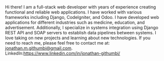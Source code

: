 
Hi there! 
I am a full-stack web developer with years of experience creating functional and reliable web applications. I have worked with various frameworks including Django, CodeIgniter, and Odoo. I have developed web applications for different industries such as medicine, education, and advertisement. 
Additionally, I specialize in systems integration using Django REST API and SOAP servers to establish data pipelines between systems. I love taking on new projects and learning about new technologies. 
If you need to reach me, please feel free to contact me at: jonathan.m.githumbi@gmail.com.
LinkedIn:https://www.linkedin.com/in/jonathan-githumbi/
<!---
JonathanGithumbi/JonathanGithumbi is a ✨ special ✨ repository because its `README.md` (this file) appears on your GitHub profile.
You can click the Preview link to take a look at your changes.
--->
